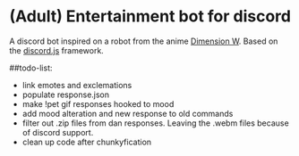 (Adult) Entertainment bot for discord
=====================================
A discord bot inspired on a robot from the anime [Dimension W](http://myanimelist.net/anime/31163/Dimension_W). Based on the [discord.js](https://github.com/hydrabolt/discord.js/) framework.

##todo-list:
+ link emotes and exclemations
+ populate response.json
+ make !pet gif responses hooked to mood
+ add mood alteration and new response to old commands
+ filter out .zip files from dan responses. Leaving the .webm files because of discord support.
+ clean up code after chunkyfication

